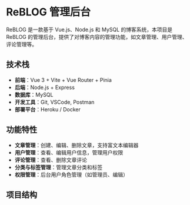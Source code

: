 # ReBLOG 管理后台

ReBLOG 是一款基于 Vue.js、Node.js 和 MySQL 的博客系统，本项目是 ReBLOG 的管理后台，提供了对博客内容的管理功能，如文章管理、用户管理、评论管理等。

## 技术栈

- **前端**：Vue 3 + Vite + Vue Router + Pinia
- **后端**：Node.js + Express
- **数据库**：MySQL
- **开发工具**：Git, VSCode, Postman
- **部署平台**：Heroku / Docker

## 功能特性

- **文章管理**：创建、编辑、删除文章，支持富文本编辑器
- **用户管理**：查看、编辑用户信息，管理用户权限
- **评论管理**：查看、删除文章评论
- **分类与标签管理**：管理文章分类和标签
- **权限管理**：后台用户角色管理（如管理员、编辑）

## 项目结构


